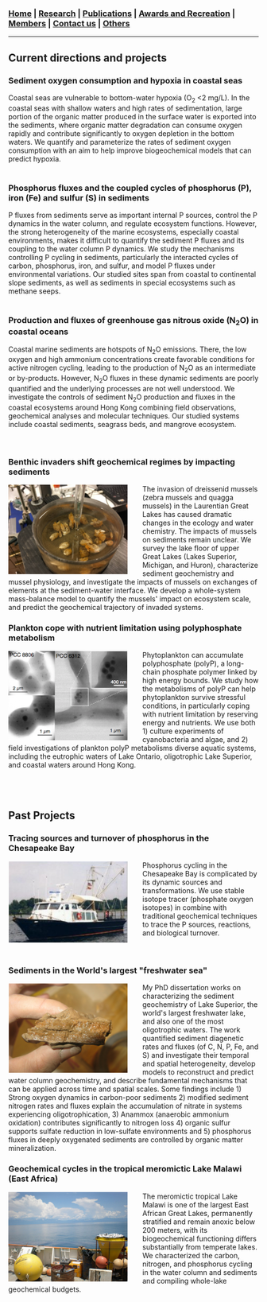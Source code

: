 ### [**Home**](../README.md) | [**Research**](research.md) | [**Publications**](publications.md) | [**Awards and Recreation**](teaching.md) | [**Members**](people.md) | [**Contact us**](joinus.md) | [**Others**](news.md)  
---

## Current directions and projects

### Sediment oxygen consumption and hypoxia in coastal seas 
Coastal seas are vulnerable to bottom-water hypoxia (O<sub>2</sub> <2 mg/L). In the coastal seas with shallow waters and high rates of sedimentation, large portion of the organic matter produced in the surface water is exported into the sediments, where organic matter degradation can consume oxygen rapidly and contribute significantly to oxygen depletion in the bottom waters. We quantify and parameterize the rates of sediment oxygen consumption with an aim to help improve biogeochemical models that can predict hypoxia. 
<br/><br/>

### Phosphorus fluxes and the coupled cycles of phosphorus (P), iron (Fe) and sulfur (S) in sediments 
P fluxes from sediments serve as important internal P sources, control the P dynamics in the water column, and regulate ecosystem functions. However, the strong heterogeneity of the marine ecosystems, especially coastal environments, makes it difficult to quantify the sediment P fluxes and its coupling to the water column P dynamics. We study the mechanisms controlling P cycling in sediments, particularly the interacted cycles of carbon, phosphorus, iron, and sulfur, and model P fluxes under environmental variations. Our studied sites span from coastal to continental slope sediments, as well as sediments in special ecosystems such as methane seeps. 
<br/><br/>

### Production and fluxes of greenhouse gas nitrous oxide (N<sub>2</sub>O) in coastal oceans
Coastal marine sediments are hotspots of N<sub>2</sub>O emissions. There, the low oxygen and high ammonium concentrations create favorable conditions for active nitrogen cycling, leading to the production of N<sub>2</sub>O as an intermediate or by-products. However, N<sub>2</sub>O fluxes in these dynamic sediments are poorly quantified and the underlying processes are not well understood. We investigate the controls of sediment N<sub>2</sub>O production and fluxes in the coastal ecosystems around Hong Kong combining field observations, geochemical analyses and molecular techniques. Our studied systems include coastal sediments, seagrass beds, and mangrove ecosystem.  
<br/><br/>

### Benthic invaders shift geochemical regimes by impacting sediments 
<img align="left" style="float: left; padding-right: 30px;" src="/images/mussels.png" width="240" height="180"> The invasion of dreissenid mussels (zebra mussels and quagga mussels) in the Laurentian Great Lakes has caused dramatic changes in the ecology and water chemistry. The impacts of mussels on sediments remain unclear. We survey the lake floor of upper Great Lakes (Lakes Superior, Michigan, and Huron), characterize sediment geochemistry and mussel physiology, and investigate the impacts of mussels on  exchanges of elements at the sediment-water interface. We develop a whole-system mass-balance model to quantify the mussels' impact on ecosystem scale, and predict the geochemical trajectory of invaded systems. 

### Plankton cope with nutrient limitation using polyphosphate metabolism 
<img align="left" style="float: left; padding-right: 30px;" src="/images/polyp.png" width="240" height="180"> Phytoplankton can accumulate polyphosphate (polyP), a long-chain phosphate polymer linked by high energy bounds. We study how the metabolisms of polyP can help phytoplankton survive stressful conditions, in particularly coping with nutrient limitation by reserving energy and nutrients. We use both 1) culture experiments of cyanobacteria and algae, and 2) field investigations of plankton polyP metabolisms diverse aquatic systems, including the eutrophic waters of Lake Ontario, oligotrophic Lake Superior, and coastal waters around Hong Kong. 
<br/><br/>
<br/><br/>

## Past Projects 

### Tracing sources and turnover of phosphorus in the Chesapeake Bay
<img align="left" style="float: left; padding-right: 30px;" src="/images/kerhin.png" width="240"> Phosphorus cycling in the Chesapeake Bay is complicated by its dynamic sources and transformations. We use stable isotope tracer (phosphate oxygen isotopes) in combine with traditional geochemical techniques to trace the P sources, reactions, and biological turnover. 
<br/><br/><br/>

### Sediments in the World's largest "freshwater sea" 
<img align="left" style="float: left; padding-right: 30px;" src="/images/ironlayer.png" width="240">My PhD dissertation works on characterizing the sediment geochemistry of Lake Superior, the world's largest freshwater lake, and also one of the most oligotrophic waters. The work quantified sediment diagenetic rates and fluxes (of C, N, P, Fe, and S) and investigate their temporal and spatial heterogeneity, develop models to reconstruct and predict water column geochemistry, and describe fundamental mechanisms that can be applied across time and spatial scales.
Some findings include 1) Strong oxygen dynamics in carbon-poor sediments 2) modified sediment nitrogen rates and fluxes explain the accumulation of nitrate in systems experiencing oligotrophication, 3) Anammox (anaerobic ammonium oxidation) contributes significantly to nitrogen loss 4) organic sulfur supports sulfate reduction in low-sulfate environments and 5) phosphorus fluxes in deeply oxygenated sediments are controlled by organic matter mineralization.  

### Geochemical cycles in the tropical meromictic Lake Malawi (East Africa)
<img align="left" style="float: left; padding-right: 30px;" src="/images/malawi2.png" width="240"> The meromictic tropical Lake Malawi is one of the largest East African Great Lakes, permanently stratified and remain anoxic below 200 meters, with its biogeochemical functioning differs substantially from temperate lakes. We characterized the carbon, nitrogen, and phosphorus cycling in the water column and sediments and compiling whole-lake geochemical budgets. 

